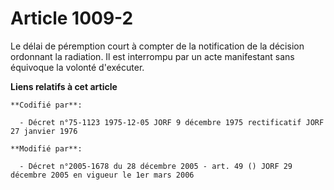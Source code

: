 # Article 1009-2

Le délai de péremption court à compter de la notification de la décision ordonnant la radiation. Il est interrompu par un
acte manifestant sans équivoque la volonté d'exécuter.

**Liens relatifs à cet article**

	**Codifié par**:

	  - Décret n°75-1123 1975-12-05 JORF 9 décembre 1975 rectificatif JORF 27 janvier 1976

	**Modifié par**:

	  - Décret n°2005-1678 du 28 décembre 2005 - art. 49 () JORF 29 décembre 2005 en vigueur le 1er mars 2006
